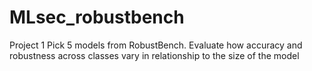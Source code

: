 # MLsec_robustbench
Project 1  Pick 5 models from RobustBench. Evaluate how accuracy and robustness across classes vary in relationship to the size of the model
